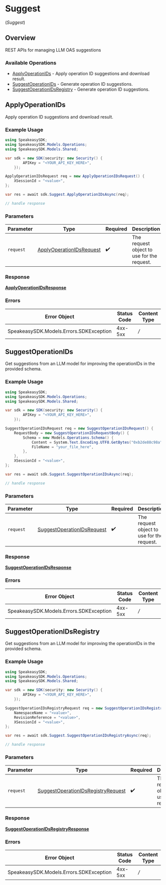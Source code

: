 # Suggest
(*Suggest*)

## Overview

REST APIs for managing LLM OAS suggestions

### Available Operations

* [ApplyOperationIDs](#applyoperationids) - Apply operation ID suggestions and download result.
* [SuggestOperationIDs](#suggestoperationids) - Generate operation ID suggestions.
* [SuggestOperationIDsRegistry](#suggestoperationidsregistry) - Generate operation ID suggestions.

## ApplyOperationIDs

Apply operation ID suggestions and download result.

### Example Usage

```csharp
using SpeakeasySDK;
using SpeakeasySDK.Models.Operations;
using SpeakeasySDK.Models.Shared;

var sdk = new SDK(security: new Security() {
        APIKey = "<YOUR_API_KEY_HERE>",
    });

ApplyOperationIDsRequest req = new ApplyOperationIDsRequest() {
    XSessionId = "<value>",
};

var res = await sdk.Suggest.ApplyOperationIDsAsync(req);

// handle response
```

### Parameters

| Parameter                                                                       | Type                                                                            | Required                                                                        | Description                                                                     |
| ------------------------------------------------------------------------------- | ------------------------------------------------------------------------------- | ------------------------------------------------------------------------------- | ------------------------------------------------------------------------------- |
| `request`                                                                       | [ApplyOperationIDsRequest](../../Models/Operations/ApplyOperationIDsRequest.md) | :heavy_check_mark:                                                              | The request object to use for the request.                                      |


### Response

**[ApplyOperationIDsResponse](../../Models/Operations/ApplyOperationIDsResponse.md)**
### Errors

| Error Object                            | Status Code                             | Content Type                            |
| --------------------------------------- | --------------------------------------- | --------------------------------------- |
| SpeakeasySDK.Models.Errors.SDKException | 4xx-5xx                                 | */*                                     |

## SuggestOperationIDs

Get suggestions from an LLM model for improving the operationIDs in the provided schema.

### Example Usage

```csharp
using SpeakeasySDK;
using SpeakeasySDK.Models.Operations;
using SpeakeasySDK.Models.Shared;

var sdk = new SDK(security: new Security() {
        APIKey = "<YOUR_API_KEY_HERE>",
    });

SuggestOperationIDsRequest req = new SuggestOperationIDsRequest() {
    RequestBody = new SuggestOperationIDsRequestBody() {
        Schema = new Models.Operations.Schema() {
            Content = System.Text.Encoding.UTF8.GetBytes("0xb2de88c98a"),
            FileName = "your_file_here",
        },
    },
    XSessionId = "<value>",
};

var res = await sdk.Suggest.SuggestOperationIDsAsync(req);

// handle response
```

### Parameters

| Parameter                                                                           | Type                                                                                | Required                                                                            | Description                                                                         |
| ----------------------------------------------------------------------------------- | ----------------------------------------------------------------------------------- | ----------------------------------------------------------------------------------- | ----------------------------------------------------------------------------------- |
| `request`                                                                           | [SuggestOperationIDsRequest](../../Models/Operations/SuggestOperationIDsRequest.md) | :heavy_check_mark:                                                                  | The request object to use for the request.                                          |


### Response

**[SuggestOperationIDsResponse](../../Models/Operations/SuggestOperationIDsResponse.md)**
### Errors

| Error Object                            | Status Code                             | Content Type                            |
| --------------------------------------- | --------------------------------------- | --------------------------------------- |
| SpeakeasySDK.Models.Errors.SDKException | 4xx-5xx                                 | */*                                     |

## SuggestOperationIDsRegistry

Get suggestions from an LLM model for improving the operationIDs in the provided schema.

### Example Usage

```csharp
using SpeakeasySDK;
using SpeakeasySDK.Models.Operations;
using SpeakeasySDK.Models.Shared;

var sdk = new SDK(security: new Security() {
        APIKey = "<YOUR_API_KEY_HERE>",
    });

SuggestOperationIDsRegistryRequest req = new SuggestOperationIDsRegistryRequest() {
    NamespaceName = "<value>",
    RevisionReference = "<value>",
    XSessionId = "<value>",
};

var res = await sdk.Suggest.SuggestOperationIDsRegistryAsync(req);

// handle response
```

### Parameters

| Parameter                                                                                           | Type                                                                                                | Required                                                                                            | Description                                                                                         |
| --------------------------------------------------------------------------------------------------- | --------------------------------------------------------------------------------------------------- | --------------------------------------------------------------------------------------------------- | --------------------------------------------------------------------------------------------------- |
| `request`                                                                                           | [SuggestOperationIDsRegistryRequest](../../Models/Operations/SuggestOperationIDsRegistryRequest.md) | :heavy_check_mark:                                                                                  | The request object to use for the request.                                                          |


### Response

**[SuggestOperationIDsRegistryResponse](../../Models/Operations/SuggestOperationIDsRegistryResponse.md)**
### Errors

| Error Object                            | Status Code                             | Content Type                            |
| --------------------------------------- | --------------------------------------- | --------------------------------------- |
| SpeakeasySDK.Models.Errors.SDKException | 4xx-5xx                                 | */*                                     |
